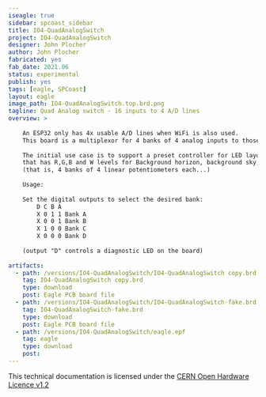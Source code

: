 ```yaml
---
iseagle: true
sidebar: spcoast_sidebar
title: IO4-QuadAnalogSwitch
project: IO4-QuadAnalogSwitch
designer: John Plocher
author: John Plocher
fabricated: yes
fab_date: 2021.06
status: experimental
publish: yes
tags: [eagle, SPCoast]
layout: eagle
image_path: IO4-QuadAnalogSwitch.top.brd.png
tagline: Quad Analog switch - 16 inputs to 4 A/D lines
overview: >
    
    An ESP32 only has 4x usable A/D lines when WiFi is also used.
    This board is a multiplexor for 4 banks of 4 analog inputs to those A/D lines.
    
    The initial use case is to support a preset controller for LED layout lighting
    that has R,G,B and W levels for Background horizon, background sky, foreground sky and suplementary lighting.
    (that is, 4 banks of 4 linear potentiometers each...)
    
    Usage:
    
    Set the digital outputs to select the desired bank:
        D C B A
        X 0 1 1	Bank A
        X 0 0 1	Bank B
        X 1 0 0	Bank C
        X 0 0 0	Bank D
    
    (output "D" controls a diagnostic LED on the board)
    
artifacts:
  - path: /versions/IO4-QuadAnalogSwitch/IO4-QuadAnalogSwitch copy.brd
    tag: IO4-QuadAnalogSwitch copy.brd
    type: download
    post: Eagle PCB board file
  - path: /versions/IO4-QuadAnalogSwitch/IO4-QuadAnalogSwitch-fake.brd
    tag: IO4-QuadAnalogSwitch-fake.brd
    type: download
    post: Eagle PCB board file
  - path: /versions/IO4-QuadAnalogSwitch/eagle.epf
    tag: eagle
    type: download
    post: 
---
```



This technical documentation is licensed under the [CERN Open Hardware Licence v1.2](http://www.ohwr.org/attachments/2388/cern_ohl_v_1_2.txt)
